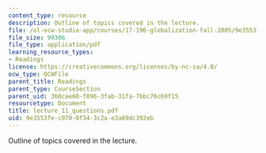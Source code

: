 ```yaml
---
content_type: resource
description: Outline of topics covered in the lecture.
file: /ol-ocw-studio-app/courses/17-196-globalization-fall-2005/9e3553fec0700f343c2ae3a89dc392eb_lecture_11_questions.pdf
file_size: 99306
file_type: application/pdf
learning_resource_types:
- Readings
license: https://creativecommons.org/licenses/by-nc-sa/4.0/
ocw_type: OCWFile
parent_title: Readings
parent_type: CourseSection
parent_uid: 360cae60-f896-3fab-31fa-7bbc76c69f15
resourcetype: Document
title: lecture_11_questions.pdf
uid: 9e3553fe-c070-0f34-3c2a-e3a89dc392eb
---
```

Outline of topics covered in the lecture.